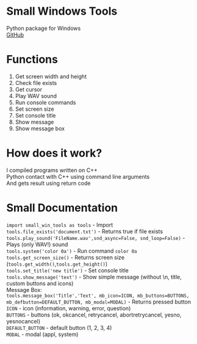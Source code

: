 # Small Windows Tools
Python package for Windows<br />
[GitHub](https://github.com/Pixelsuft/small_win_tools)
# Functions
1) Get screen width and height<br />
2) Check file exists<br />
3) Get cursor<br />
4) Play WAV sound<br />
5) Run console commands<br />
6) Set screen size<br />
7) Set console title<br />
8) Show message<br />
9) Show message box
# How does it work?
I compiled programs written on C++<br />
Python contact with C++ using command line arguments<br />
And gets result using return code
# Small Documentation
```import small_win_tools as tools``` - Import<br />
```tools.file_exists('document.txt')``` - Returns true if file exists<br />
```tools.play_sound('FileName.wav',snd_async=False, snd_loop=False)``` - Plays (only WAV!) sound<br />
```tools.system('color 0a')``` - Run command ```color 0a```<br />
```tools.get_screen_size()``` - Returns screen size (```tools.get_width()```,```tools.get_height()```)<br />
```tools.set_title('new title')``` -  Set console title<br />
```tools.show_message('text')``` - Show simple message (without \n, title, custom buttons and icons)<br />
Message Box:<br />
```tools.message_box('Title','Text', mb_icon=ICON, mb_buttons=BUTTONS, mb_defbutton=DEFAULT_BUTTON, mb_modal=MODAL)``` - Returns pressed button<br />
```ICON``` - icon (information, warning, error, question)<br />
```BUTTONS``` - buttons (ok, okcancel, retrycancel, abortretrycancel, yesno, yesnocancel)<br />
```DEFAULT_BUTTON``` - default button (1, 2, 3, 4)<br />
```MODAL``` - modal (appl, system)
